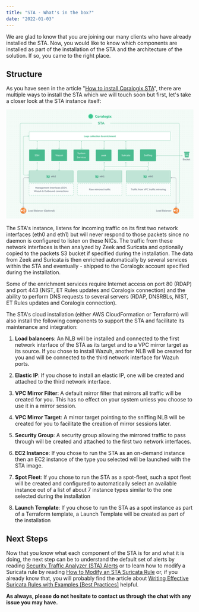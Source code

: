 ```yaml
---
title: "STA - What's in the box?"
date: "2022-01-03"
---
```


We are glad to know that you are joining our many clients who have already installed the STA. Now, you would like to know which components are installed as part of the installation of the STA and the architecture of the solution. If so, you came to the right place.

## Structure

As you have seen in the article "[How to install Coralogix STA](https://coralogixstg.wpengine.com/docs/how-to-install-coralogix-sta/)", there are multiple ways to install the STA which we will touch soon but first, let's take a closer look at the STA instance itself:

![](images/STA-Diagram-1024x596.png)

The STA's instance, listens for incoming traffic on its first two network interfaces (eth0 and eth1) but will never respond to those packets since no daemon is configured to listen on these NICs. The traffic from these network interfaces is then analyzed by Zeek and Suricata and optionally copied to the packets S3 bucket if specified during the installation. The data from Zeek and Suricata is then enriched automatically by several services within the STA and eventually - shipped to the Coralogix account specified during the installation.

Some of the enrichment services require Internet access on port 80 (RDAP) and port 443 (NIST, ET Rules updates and Coralogix connection) and the ability to perform DNS requests to several servers (RDAP, DNSRBLs, NIST, ET Rules updates and Coralogix connection).

The STA's cloud installation (either AWS CloudFormation or Terraform) will also install the following components to support the STA and facilitate its maintenance and integration:

1. **Load balancers**: An NLB will be installed and connected to the first network interface of the STA as its target and to a VPC mirror target as its source. If you chose to install Wazuh, another NLB will be created for you and will be connected to the third network interface for Wazuh ports.

3. **Elastic IP**: If you chose to install an elastic IP, one will be created and attached to the third network interface.

5. **VPC Mirror Filter**: A default mirror filter that mirrors all traffic will be created for you. This has no effect on your system unless you choose to use it in a mirror session.

7. **VPC Mirror Target**: A mirror target pointing to the sniffing NLB will be created for you to facilitate the creation of mirror sessions later.

9. **Security Group**: A security group allowing the mirrored traffic to pass through will be created and attached to the first two network interfaces.

11. **EC2 Instance**: If you chose to run the STA as an on-demand instance then an EC2 instance of the type you selected will be launched with the STA image.

13. **Spot Fleet**: If you chose to run the STA as a spot-fleet, such a spot fleet will be created and configured to automatically select an available instance out of a list of about 7 instance types similar to the one selected during the installation

15. **Launch Template**: If you chose to run the STA as a spot instance as part of a Terraform template, a Launch Template will be created as part of the installation

## Next Steps

Now that you know what each component of the STA is for and what it is doing, the next step can be to understand the default set of alerts by reading [Security Traffic Analyzer (STA) Alerts](https://coralogixstg.wpengine.com/tutorials/the-default-set-of-alerts-in-the-coralogix-security-traffic-analyzer-sta/) or to learn how to modify a Suricata rule by reading [How to Modify an STA Suricata Rule](https://coralogixstg.wpengine.com/tutorials/how-to-modify-an-sta-suricata-rule/) or, if you already know that, you will probably find the article about [Writing Effective Suricata Rules with Examples \[Best Practices\]](https://coralogixstg.wpengine.com/blog/writing-effective-suricata-rules-for-the-sta/) helpful.

**As always, please do not hesitate to contact us through the chat with any issue you may have.**
